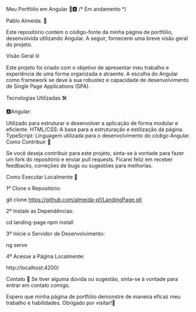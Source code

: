 Meu Portfólio em Angular 🚀🅰️  /* Em andamento */

Pablo Almeida. 👾

Este repositório contém o código-fonte da minha página de portfólio, desenvolvida utilizando Angular. A seguir, fornecerei uma breve visão geral do projeto.

Visão Geral 🌐

Este projeto foi criado com o objetivo de apresentar meu trabalho e experiência de uma forma organizada e atraente. A escolha do Angular como framework se deve à sua robustez e capacidade de desenvolvimento de Single Page Applications (SPA).

Tecnologias Utilizadas 🛠️

🅰️Angular: 

Utilizado para estruturar e desenvolver a aplicação de forma modular e eficiente.
HTML/CSS: A base para a estruturação e estilização da página.
TypeScript: Linguagem utilizada para o desenvolvimento do código Angular.
Como Contribuir 🤝

Se você deseja contribuir para este projeto, sinta-se à vontade para fazer um fork do repositório e enviar pull requests. Ficarei feliz em receber feedbacks, correções de bugs ou sugestões para melhorias.

Como Executar Localmente 🏡

1º Clone o Repositório:

git clone https://github.com/almeida-pf/LandingPage.git

2º Instale as Dependências:

cd landing-page
npm install

3º Inicie o Servidor de Desenvolvimento:

ng serve

4º Acesse a Página Localmente:

http://localhost:4200/

Contato 📧
Se tiver alguma dúvida ou sugestão, sinta-se à vontade para entrar em contato comigo.

Espero que minha página de portfólio demonstre de maneira eficaz meu trabalho e habilidades. Obrigado por visitar!🙌
